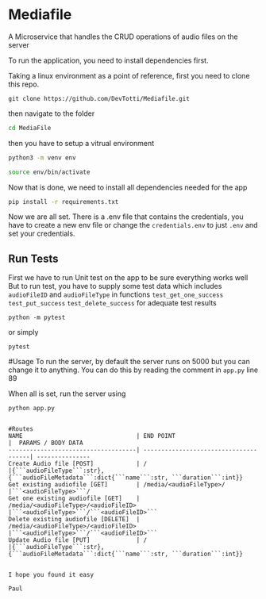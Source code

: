 # Mediafile
A Microservice that handles the CRUD operations of audio files on the server


To run the application, you need to install dependencies first.

Taking a linux environment as a point of reference, first you need to clone this repo.

```
git clone https://github.com/DevTotti/Mediafile.git
```

then navigate to the folder

```bash
cd MediaFile
```

then you have to setup a vitrual environment

```bash
python3 -m venv env

source env/bin/activate
```

Now that is done, we need to install all dependencies needed for the app

```bash
pip install -r requirements.txt
```


Now we are all set. There is a .env file that contains the credentials, you have to create a new env file or change the ```credentials.env``` to just ```.env``` and set your credentials.

## Run Tests
First we have to run Unit test on the app to be sure everything works well 
But to run test, you have to supply some test data which includes ```audioFileID``` and ```audioFileType``` in functions
```test_get_one_success``` ```test_put_success``` ```test_delete_success``` for adequate test results

```
python -m pytest
```
or simply

```
pytest
```

#Usage
To run the server, by default the server runs on 5000 but you can change it to anything. You can do this by reading the comment in ```app.py``` line 89

When all is set, run the server using

```
python app.py


#Routes
NAME     			                | END POINT                             |  PARAMS / BODY DATA
------------------------------------| --------------------------------------| ---------------
Create Audio file [POST]            | /                                     |{```audioFileType```:str}, {```audioFileMetadata```:dict{```name```:str, ```duration```:int}}
Get existing audiofile [GET]        | /media/<audioFileType>/               |```<audioFileType>```/
Get one existing audiofile [GET]    | /media/<audioFileType>/<audioFileID>  |```<audioFileType>```/```<audioFileID>```
Delete existing audiofile [DELETE]  | /media/<audioFileType>/<audioFileID>  |```<audioFileType>```/```<audioFileID>```
Update Audio file [PUT]             | /                                     |{```audioFileType```:str}, {```audioFileMetadata```:dict{```name```:str, ```duration```:int}}


I hope you found it easy

Paul